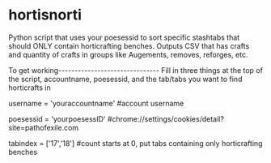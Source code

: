 # hortisnorti

Python script that uses your poesessid to sort specific stashtabs that should ONLY contain horticrafting benches.
Outputs CSV that has crafts and quantity of crafts in groups like Augements, removes, reforges, etc.

To get working-------------------------------
Fill in three things at the top of the script, accountname, poesessid, and the tab/tabs you want to find horticrafts in

username = 'youraccountname' #account username

poesessid = 'yourpoesessID' #chrome://settings/cookies/detail?site=pathofexile.com

tabindex = ['17','18'] #count starts at 0, put tabs containing only horticrafting benches
